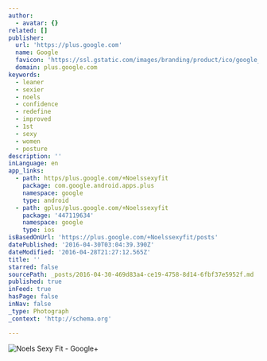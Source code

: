 ```yaml
---
author:
  - avatar: {}
related: []
publisher:
  url: 'https://plus.google.com'
  name: Google
  favicon: 'https://ssl.gstatic.com/images/branding/product/ico/google_plus_alldp.ico'
  domain: plus.google.com
keywords:
  - leaner
  - sexier
  - noels
  - confidence
  - redefine
  - improved
  - 1st
  - sexy
  - women
  - posture
description: ''
inLanguage: en
app_links:
  - path: https/plus.google.com/+Noelssexyfit
    package: com.google.android.apps.plus
    namespace: google
    type: android
  - path: gplus/plus.google.com/+Noelssexyfit
    package: '447119634'
    namespace: google
    type: ios
isBasedOnUrl: 'https://plus.google.com/+Noelssexyfit/posts'
datePublished: '2016-04-30T03:04:39.390Z'
dateModified: '2016-04-28T21:27:12.565Z'
title: ''
starred: false
sourcePath: _posts/2016-04-30-469d83a4-ce19-4758-8d14-6fbf37e5952f.md
published: true
inFeed: true
hasPage: false
inNav: false
_type: Photograph
_context: 'http://schema.org'

---
```

![Noels Sexy Fit - Google+](https://lh3.googleusercontent.com/-XLLx3XXaXyo/VyJElyeJOFI/AAAAAAAAFec/DHzRFKOtJ3MPYjV8BjOK-9w9TP_zmPzJg/w426-h757/16%2B-%2B1)